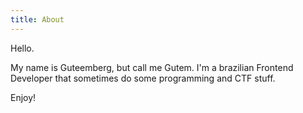 ```yaml
---
title: About
---
```


Hello.

My name is Guteemberg, but call me Gutem.
I'm a brazilian Frontend Developer that sometimes do some programming and CTF stuff.

Enjoy!
